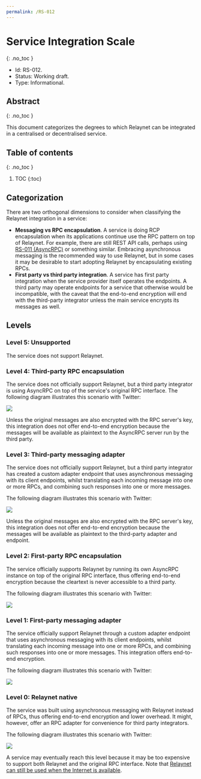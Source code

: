 ```yaml
---
permalink: /RS-012
---
```

# Service Integration Scale
{: .no_toc }

- Id: RS-012.
- Status: Working draft.
- Type: Informational.

## Abstract
{: .no_toc }

This document categorizes the degrees to which Relaynet can be integrated in a centralised or decentralised service.

## Table of contents
{: .no_toc }

1. TOC
{:toc}

## Categorization

There are two orthogonal dimensions to consider when classifying the Relaynet integration in a service:

- **Messaging vs RPC encapsulation**. A service is doing RCP encapsulation when its applications continue use the RPC pattern on top of Relaynet. For example, there are still REST API calls, perhaps using [RS-011 (AsyncRPC)](rs011-asyncrpc.md) or something similar. Embracing asynchronous messaging is the recommended way to use Relaynet, but in some cases it may be desirable to start adopting Relaynet by encapsulating existing RPCs.
- **First party vs third party integration**. A service has first party integration when the service provider itself operates the endpoints. A third party may operate endpoints for a service that otherwise would be incompatible, with the caveat that the end-to-end encryption will end with the third-party integrator unless the main service encrypts its messages as well.

## Levels

### Level 5: Unsupported

The service does not support Relaynet.

### Level 4: Third-party RPC encapsulation

The service does not officially support Relaynet, but a third party integrator is using AsyncRPC on top of the service's original RPC interface. The following diagram illustrates this scenario with Twitter:

![](diagrams/rs012/level4.png)

Unless the original messages are also encrypted with the RPC server's key, this integration does not offer end-to-end encryption because the messages will be available as plaintext to the AsyncRPC server run by the third party.

### Level 3: Third-party messaging adapter

The service does not officially support Relaynet, but a third party integrator has created a custom adapter endpoint that uses asynchronous messaging with its client endpoints, whilst translating each incoming message into one or more RPCs, and combining such responses into one or more messages.

The following diagram illustrates this scenario with Twitter:

![](diagrams/rs012/level3.png)

Unless the original messages are also encrypted with the RPC server's key, this integration does not offer end-to-end encryption because the messages will be available as plaintext to the third-party adapter and endpoint.

### Level 2: First-party RPC encapsulation

The service officially supports Relaynet by running its own AsyncRPC instance on top of the original RPC interface, thus offering end-to-end encryption because the cleartext is never accessible to a third party.

The following diagram illustrates this scenario with Twitter:

![](diagrams/rs012/level2.png)

### Level 1: First-party messaging adapter

The service officially support Relaynet through a custom adapter endpoint that uses asynchronous messaging with its client endpoints, whilst translating each incoming message into one or more RPCs, and combining such responses into one or more messages. This integration offers end-to-end encryption.

The following diagram illustrates this scenario with Twitter:

![](diagrams/rs012/level1.png)

### Level 0: Relaynet native

The service was built using asynchronous messaging with Relaynet instead of RPCs, thus offering end-to-end encryption and lower overhead. It might, however, offer an RPC adapter for convenience for third party integrators.

The following diagram illustrates this scenario with Twitter:

![](diagrams/rs012/level0-offline.png)

A service may eventually reach this level because it may be too expensive to support both Relaynet and the original RPC interface. Note that [Relaynet can still be used when the Internet is available](rs017-adaptive-relay.md).
